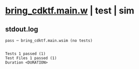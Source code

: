# [bring_cdktf.main.w](../../../../../examples/tests/valid/bring_cdktf.main.w) | test | sim

## stdout.log
```log
pass ─ bring_cdktf.main.wsim (no tests)
 
 
Tests 1 passed (1)
Test Files 1 passed (1)
Duration <DURATION>
```

